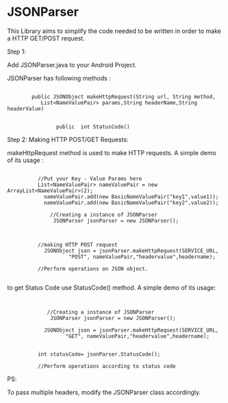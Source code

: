 # JSONParser

This Library aims to simplify the code needed to be written in order to make a HTTP GET/POST request.

Step 1:

Add JSONParser.java to your Android Project.


JSONParser has following methods :

```

        public JSONObject makeHttpRequest(String url, String method,
           List<NameValuePair> params,String headerName,String headerValue)
         
```

```
                public  int StatusCode()
```

Step 2: Making HTTP POST/GET Requests:

makeHttpRequest method is used to make HTTP requests. A simple demo of its usage :



```

          //Put your Key - Value Params here
          List<NameValuePair> nameValuePair = new ArrayList<NameValuePair>(2);
            nameValuePair.add(new BasicNameValuePair("key1",value1));
            nameValuePair.add(new BasicNameValuePair("key2",value2));
              
              //Creating a instance of JSONParser
               JSONParser jsonParser = new JSONParser();



          //making HTTP POST request 
            JSONObject json = jsonParser.makeHttpRequest(SERVICE_URL,
                    "POST", nameValuePair,"headervalue",headername);
          
          //Perform operations on JSON object.
                  
 ```  
 
 
 to get Status Code use  StatusCode() method. A simple demo of its usage:
 
 
 ```
 
  
              //Creating a instance of JSONParser
               JSONParser jsonParser = new JSONParser();

             JSONObject json = jsonParser.makeHttpRequest(SERVICE_URL,
                    "GET", nameValuePair,"headervalue",headername);


           int statusCode= jsonParser.StatusCode();
           
           //Perform operations according to status code
 ```
 
 PS:

To pass multiple headers, modify the JSONParser class accordingly.
 
                    
